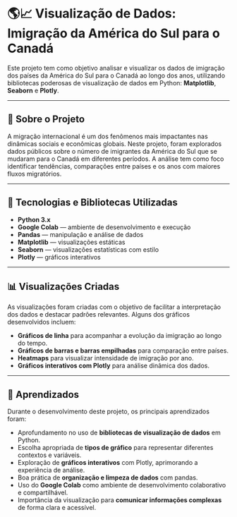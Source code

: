 # 🌎📈 Visualização de Dados: Imigração da América do Sul para o Canadá

Este projeto tem como objetivo analisar e visualizar os dados de imigração dos países da América do Sul para o Canadá ao longo dos anos, utilizando bibliotecas poderosas de visualização de dados em Python: **Matplotlib**, **Seaborn** e **Plotly**.

---

## 📌 Sobre o Projeto

A migração internacional é um dos fenômenos mais impactantes nas dinâmicas sociais e econômicas globais. Neste projeto, foram explorados dados públicos sobre o número de imigrantes da América do Sul que se mudaram para o Canadá em diferentes períodos. A análise tem como foco identificar tendências, comparações entre países e os anos com maiores fluxos migratórios.

---

## 🧰 Tecnologias e Bibliotecas Utilizadas

- **Python 3.x**
- **Google Colab** — ambiente de desenvolvimento e execução
- **Pandas** — manipulação e análise de dados
- **Matplotlib** — visualizações estáticas
- **Seaborn** — visualizações estatísticas com estilo
- **Plotly** — gráficos interativos

---

## 📊 Visualizações Criadas

As visualizações foram criadas com o objetivo de facilitar a interpretação dos dados e destacar padrões relevantes. Alguns dos gráficos desenvolvidos incluem:

- **Gráficos de linha** para acompanhar a evolução da imigração ao longo do tempo.
- **Gráficos de barras e barras empilhadas** para comparação entre países.
- **Heatmaps** para visualizar intensidade de imigração por ano.
- **Gráficos interativos com Plotly** para análise dinâmica dos dados.

---

## 🧠 Aprendizados

Durante o desenvolvimento deste projeto, os principais aprendizados foram:

- Aprofundamento no uso de **bibliotecas de visualização de dados** em Python.
- Escolha apropriada de **tipos de gráfico** para representar diferentes contextos e variáveis.
- Exploração de **gráficos interativos** com Plotly, aprimorando a experiência de análise.
- Boa prática de **organização e limpeza de dados** com pandas.
- Uso do **Google Colab** como ambiente de desenvolvimento colaborativo e compartilhável.
- Importância da visualização para **comunicar informações complexas** de forma clara e acessível.
